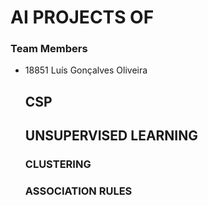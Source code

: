 # AI PROJECTS OF 

### Team Members
- 18851 Luís Gonçalves Oliveira


  ## CSP
  ## UNSUPERVISED LEARNING
    ### CLUSTERING
    ### ASSOCIATION RULES
